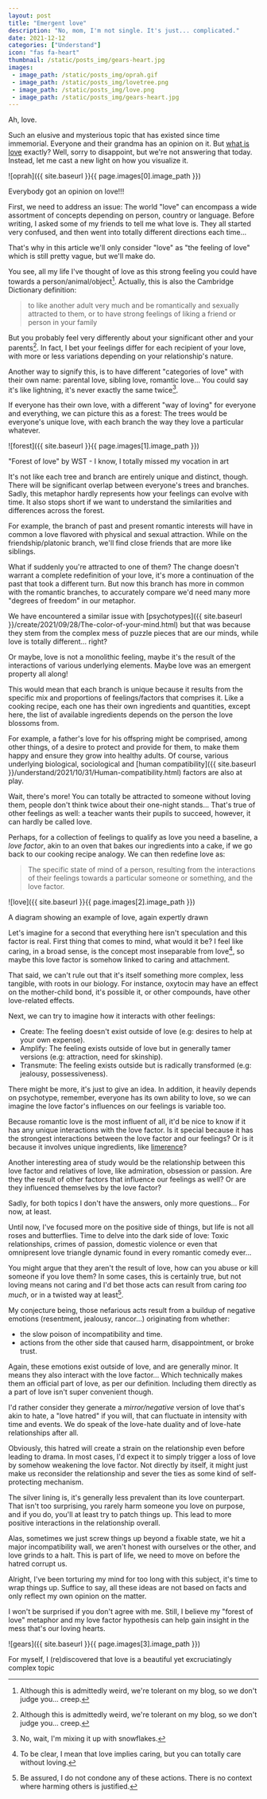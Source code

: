 ```yaml
---
layout: post
title: "Emergent love"
description: "No, mom, I'm not single. It's just... complicated."
date: 2021-12-12
categories: ["Understand"]
icon: "fas fa-heart"
thumbnail: /static/posts_img/gears-heart.jpg
images:
 - image_path: /static/posts_img/oprah.gif
 - image_path: /static/posts_img/lovetree.png
 - image_path: /static/posts_img/love.png
 - image_path: /static/posts_img/gears-heart.jpg
---
```


Ah, love.

Such an elusive and mysterious topic that has existed since time immemorial. Everyone and their grandma has an opinion on it. But [what is love](https://www.youtube.com/watch?v=HEXWRTEbj1I) exactly? Well, sorry to disappoint, but we're not answering that today. Instead, let me cast a new light on how you visualize it.

![oprah]({{ site.baseurl }}{{ page.images[0].image_path }})
<p class="legend">Everybody got an opinion on love!!!</p>

First, we need to address an issue: The world "love" can encompass a wide assortment of concepts depending on person, country or language. Before writing, I asked some of my friends to tell me what love is. They all started very confused, and then went into totally different directions each time...

That's why in this article we'll only consider "love" as "the feeling of love" which is still pretty vague, but we'll make do.

You see, all my life I've thought of love as this strong feeling you could have towards a person/animal/object[^1]. Actually, this is also the Cambridge Dictionary definition:

> to like another adult very much and be romantically and sexually attracted to them, or to have strong feelings of liking a friend or person in your family

But you probably feel very differently about your significant other and your parents[^1]. In fact, I bet your feelings differ for each recipient of your love, with more or less variations depending on your relationship's nature.

Another way to signify this, is to have different "categories of love" with their own name: parental love, sibling love, romantic love... You could say it's like lightning, it's never exactly the same twice[^2].

If everyone has their own love, with a different "way of loving" for everyone and everything, we can picture this as a forest: The trees would be everyone's unique love, with each branch the way they love a particular whatever.

![forest]({{ site.baseurl }}{{ page.images[1].image_path }})
<p class="legend">"Forest of love" by WST - I know, I totally missed my vocation in art</p>

It's not like each tree and branch are entirely unique and distinct, though. There will be significant overlap between everyone's trees and branches. Sadly, this metaphor hardly represents how your feelings can evolve with time. It also stops short if we want to understand the similarities and differences across the forest.

For example, the branch of past and present romantic interests will have in common a love flavored with physical and sexual attraction. While on the friendship/platonic branch, we'll find close friends that are more like siblings.

What if suddenly you're attracted to one of them? The change doesn't warrant a complete redefinition of your love, it's more a continuation of the past that took a different turn. But now this branch has more in common with the romantic branches, to accurately compare we'd need many more "degrees of freedom" in our metaphor.

We have encountered a similar issue with [psychotypes]({{ site.baseurl }}/create/2021/09/28/The-color-of-your-mind.html) but that was because they stem from the complex mess of puzzle pieces that are our minds, while love is totally different... right?

Or maybe, love is not a monolithic feeling, maybe it's the result of the interactions of various underlying elements. Maybe love was an emergent property all along!

This would mean that each branch is unique because it results from the specific mix and proportions of feelings/factors that comprises it. Like a cooking recipe, each one has their own ingredients and quantities, except here, the list of available ingredients depends on the person the love blossoms from.

For example, a father's love for his offspring might be comprised, among other things, of a desire to protect and provide for them, to make them happy and ensure they grow into healthy adults. Of course, various underlying biological, sociological and [human compatibility]({{ site.baseurl }}/understand/2021/10/31/Human-compatibility.html) factors are also at play.

Wait, there's more! You can totally be attracted to someone without loving them, people don't think twice about their one-night stands... That's true of other feelings as well: a teacher wants their pupils to succeed, however, it can hardly be called love.

Perhaps, for a collection of feelings to qualify as love you need a baseline, a *love factor*, akin to an oven that bakes our ingredients into a cake, if we go back to our cooking recipe analogy. We can then redefine love as:

> The specific state of mind of a person, resulting from the interactions of their feelings towards a particular someone or something, and the love factor.

![love]({{ site.baseurl }}{{ page.images[2].image_path }})
<p class="legend">A diagram showing an example of love, again expertly drawn</p>

Let's imagine for a second that everything here isn't speculation and this factor is real. First thing that comes to mind, what would it be? I feel like caring, in a broad sense, is the concept most inseparable from love[^3], so maybe this love factor is somehow linked to caring and attachment.

That said, we can't rule out that it's itself something more complex, less tangible, with roots in our biology. For instance, oxytocin may have an effect on the mother-child bond, it's possible it, or other compounds, have other love-related effects.

Next, we can try to imagine how it interacts with other feelings:
* Create: The feeling doesn't exist outside of love (e.g: desires to help at your own expense).
* Amplify: The feeling exists outside of love but in generally tamer versions (e.g: attraction, need for skinship).
* Transmute: The feeling exists outside but is radically transformed (e.g: jealousy, possessiveness).

There might be more, it's just to give an idea. In addition, it heavily depends on psychotype, remember, everyone has its own ability to love, so we can imagine the love factor's influences on our feelings is variable too.

Because romantic love is the most influent of all, it'd be nice to know if it has any unique interactions with the love factor. Is it special because it has the strongest interactions between the love factor and our feelings? Or is it because it involves unique ingredients, like [limerence](https://en.wikipedia.org/wiki/Limerence)?

Another interesting area of study would be the relationship between this love factor and relatives of love, like admiration, obsession or passion. Are they the result of other factors that influence our feelings as well? Or are they influenced themselves by the love factor?

Sadly, for both topics I don't have the answers, only more questions... For now, at least.

Until now, I've focused more on the positive side of things, but life is not all roses and butterflies. Time to delve into the dark side of love: Toxic relationships, crimes of passion, domestic violence or even that omnipresent love triangle dynamic found in every romantic comedy ever...

You might argue that they aren't the result of love, how can you abuse or kill someone if you love them? In some cases, this is certainly true, but not loving means not caring and I'd bet those acts can result from caring *too much*, or in a twisted way at least[^4].

My conjecture being, those nefarious acts result from a buildup of negative emotions (resentment, jealousy, rancor...) originating from whether:
* the slow poison of incompatibility and time.
* actions from the other side that caused harm, disappointment, or broke trust.

Again, these emotions exist outside of love, and are generally minor. It means they also interact with the love factor... Which technically makes them an official part of love, as per our definition. Including them directly as a part of love isn't super convenient though.

I'd rather consider they generate a *mirror/negative* version of love that's akin to hate, a "love hatred" if you will, that can fluctuate in intensity with time and events. We do speak of the love-hate duality and of love-hate relationships after all.

Obviously, this hatred will create a strain on the relationship even before leading to drama. In most cases, I'd expect it to simply trigger a loss of love by somehow weakening the love factor. Not directly by itself, it might just make us reconsider the relationship and sever the ties as some kind of self-protecting mechanism.

The silver lining is, it's generally less prevalent than its love counterpart. That isn't too surprising, you rarely harm someone you love on purpose, and if you do, you'll at least try to patch things up. This lead to more positive interactions in the relationship overall.

Alas, sometimes we just screw things up beyond a fixable state, we hit a major incompatibility wall, we aren't honest with ourselves or the other, and love grinds to a halt. This is part of life, we need to move on before the hatred corrupt us.

Alright, I've been torturing my mind for too long with this subject, it's time to wrap things up. Suffice to say, all these ideas are not based on facts and only reflect my own opinion on the matter.

I won't be surprised if you don't agree with me. Still, I believe my "forest of love" metaphor and my love factor hypothesis can help gain insight in the mess that's our loving hearts.

![gears]({{ site.baseurl }}{{ page.images[3].image_path }})
<p class="legend">For myself, I (re)discovered that love is a beautiful yet excruciatingly complex topic</p>

[^1]: Although this is admittedly weird, we're tolerant on my blog, so we don't judge you... creep.
[^2]: No, wait, I'm mixing it up with snowflakes.
[^3]: To be clear, I mean that love implies caring, but you can totally care without loving.
[^4]: Be assured, I do not condone any of these actions. There is no context where harming others is justified.